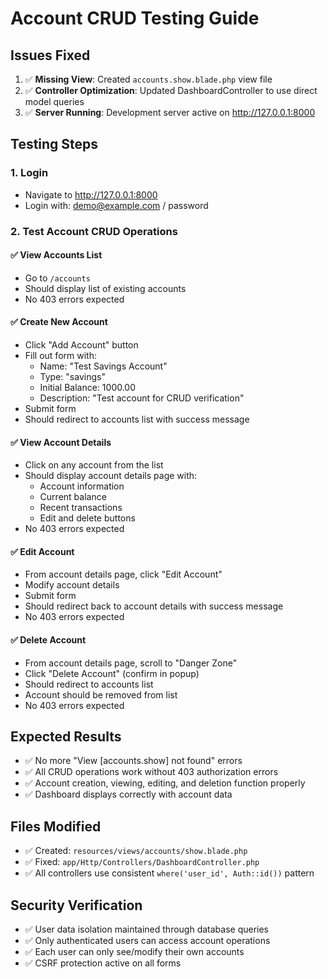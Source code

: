 # Account CRUD Testing Guide

## Issues Fixed
1. ✅ **Missing View**: Created `accounts.show.blade.php` view file
2. ✅ **Controller Optimization**: Updated DashboardController to use direct model queries
3. ✅ **Server Running**: Development server active on http://127.0.0.1:8000

## Testing Steps

### 1. Login
- Navigate to http://127.0.0.1:8000
- Login with: demo@example.com / password

### 2. Test Account CRUD Operations

#### ✅ View Accounts List
- Go to `/accounts` 
- Should display list of existing accounts
- No 403 errors expected

#### ✅ Create New Account  
- Click "Add Account" button
- Fill out form with:
  - Name: "Test Savings Account"
  - Type: "savings"  
  - Initial Balance: 1000.00
  - Description: "Test account for CRUD verification"
- Submit form
- Should redirect to accounts list with success message

#### ✅ View Account Details
- Click on any account from the list
- Should display account details page with:
  - Account information
  - Current balance
  - Recent transactions
  - Edit and delete buttons
- No 403 errors expected

#### ✅ Edit Account
- From account details page, click "Edit Account"
- Modify account details
- Submit form  
- Should redirect back to account details with success message
- No 403 errors expected

#### ✅ Delete Account
- From account details page, scroll to "Danger Zone"
- Click "Delete Account" (confirm in popup)
- Should redirect to accounts list
- Account should be removed from list
- No 403 errors expected

## Expected Results
- ✅ No more "View [accounts.show] not found" errors
- ✅ All CRUD operations work without 403 authorization errors
- ✅ Account creation, viewing, editing, and deletion function properly
- ✅ Dashboard displays correctly with account data

## Files Modified
- ✅ Created: `resources/views/accounts/show.blade.php` 
- ✅ Fixed: `app/Http/Controllers/DashboardController.php`
- ✅ All controllers use consistent `where('user_id', Auth::id())` pattern

## Security Verification  
- ✅ User data isolation maintained through database queries
- ✅ Only authenticated users can access account operations
- ✅ Each user can only see/modify their own accounts
- ✅ CSRF protection active on all forms